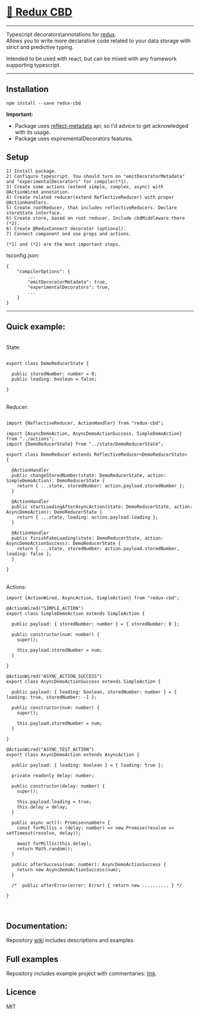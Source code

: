# <a href='https://www.npmjs.com/package/redux-cbd'> 🗻 Redux CBD </a>

<hr/>

Typescript decorators\annotations for <a href='https://github.com/reduxjs/redux'> redux</a>. <br/>
Allows you to write more declarative code related to your data storage with strict and predictive typing. 

Intended to be used with react, but can be mixed with any framework supporting typescript.

<hr/>

## Installation

```
npm install --save redux-cbd
```

<b>Important:</b>
- Package uses <a href='https://github.com/rbuckton/reflect-metadata'>reflect-metadata</a> api, so I'd advice to get acknowledged with its usage.
- Package uses expirementalDecorators features.

## Setup
    
    1) Install package.
    2) Configure typescript. You should turn on "emitDecoratorMetadata" and "experimentalDecorators" for compiler(*1).
    3) Create some actions (extend simple, complex, async) with @ActionWired annotation.
    4) Create related reducer(extend ReflectiveReducer) with proper @ActionHandlers.
    5) Create rootReducer, that includes reflectiveReducers. Declare storeState interface.
    6) Create store, based on root reducer. Include cbdMiddleware there (*2).
    6) Create @ReduxConnect decorator (optional).
    7) Connect component and use props and actions.
    
    (*1) and (*2) are the most important steps.

tsconfig.json: <br/>

    {
        "compilerOptions": { 
            ... 
            "emitDecoratorMetadata": true, 
            "experimentalDecorators": true, 
            ... 
        }
    }

<hr/>

## Quick example:

<br/>
State:

```

export class DemoReducerState {

  public storedNumber: number = 0;
  public loading: boolean = false;

}

```

<br/>
Reducer:

```

import {ReflectiveReducer, ActionHandler} from "redux-cbd";

import {AsyncDemoAction, AsyncDemoActionSuccess, SimpleDemoAction} from "../actions";
import {DemoReducerState} from "../state/DemoReducerState";

export class DemoReducer extends ReflectiveReducer<DemoReducerState>  {

  @ActionHandler
  public changeStoredNumber(state: DemoReducerState, action: SimpleDemoAction): DemoReducerState {
    return { ...state, storedNumber: action.payload.storedNumber };
  }

  @ActionHandler
  public startLoadingAfterAsyncAction(state: DemoReducerState, action: AsyncDemoAction): DemoReducerState {
    return { ...state, loading: action.payload.loading };
  }

  @ActionHandler
  public finishFakeLoading(state: DemoReducerState, action: AsyncDemoActionSuccess): DemoReducerState {
    return { ...state, storedNumber: action.payload.storedNumber, loading: false };
  }

}

```

<br/>
Actions:

```
import {ActionWired, AsyncAction, SimpleAction} from "redux-cbd";

@ActionWired("SIMPLE_ACTION")
export class SimpleDemoAction extends SimpleAction {

  public payload: { storedNumber: number } = { storedNumber: 0 };

  public constructor(num: number) {
    super();

    this.payload.storedNumber = num;
  }

}

@ActionWired("ASYNC_ACTION_SUCCESS")
export class AsyncDemoActionSuccess extends SimpleAction {

  public payload: { loading: boolean, storedNumber: number } = { loading: true, storedNumber: -1 };

  public constructor(num: number) {
    super();
    
    this.payload.storedNumber = num;
  }
  
}

@ActionWired("ASYNC_TEST_ACTION")
export class AsyncDemoAction extends AsyncAction {

  public payload: { loading: boolean } = { loading: true };

  private readonly delay: number;

  public constructor(delay: number) {
    super();

    this.payload.loading = true;
    this.delay = delay;
  }

  public async act(): Promise<number> {
    const forMillis = (delay: number) => new Promise(resolve => setTimeout(resolve, delay));

    await forMillis(this.delay);
    return Math.random();
  }

  public afterSuccess(num: number): AsyncDemoActionSuccess {
    return new AsyncDemoActionSuccess(num);
  }

  /*  public afterError(error: Error) { return new .......... } */

}

```

<br/>

## Documentation:

Repository [wiki](https://github.com/Neloreck/redux-cbd/wiki) includes descriptions and examples. <br/>

## Full examples

Repository includes example project with commentaries: <a href='https://github.com/Neloreck/redux-cbd/tree/master/test/example'>link</a>.

## Licence

MIT
